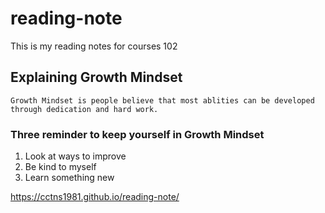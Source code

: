 # reading-note
This is my reading notes for courses 102
## Explaining Growth Mindset
``Growth Mindset is people believe that most ablities can be developed through dedication and hard work.``
### Three reminder to keep yourself in Growth Mindset
1. Look at ways to improve
2. Be kind to myself
3. Learn something new 

https://cctns1981.github.io/reading-note/
